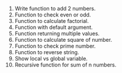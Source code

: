 1. Write function to add 2 numbers.
2. Function to check even or odd.
3. Function to calculate factorial.
4. Function with default argument.
5. Function returning multiple values.
6. Function to calculate square of number.
7. Function to check prime number.
8. Function to reverse string.
9. Show local vs global variable.
10. Recursive function for sum of n numbers.
